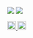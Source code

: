 <!-- 使用言語割合グラフ -->
<!-- 言語使用割合（円グラフ風） -->
<p align="left">
  <img src="https://github-profile-summary-cards.vercel.app/api/cards/repos-per-language?username=KKAWAI1998&theme=dracula" />
  <img src="https://github-profile-summary-cards.vercel.app/api/cards/most-commit-language?username=KKAWAI1998&theme=dracula" />
</p>



<p align="left">
  <a href="https://github.com/KKAWAI1998">
    <img height="20" src="https://komarev.com/ghpvc/?username=KKAWAI1998" />
  </a>
  <a href="https://github.com/KKAWAI1998">
    <img height="20" src="https://img.shields.io/github/followers/KKAWAI1998?label=follow&logo=github&style=flat" />
  </a>
</p>

